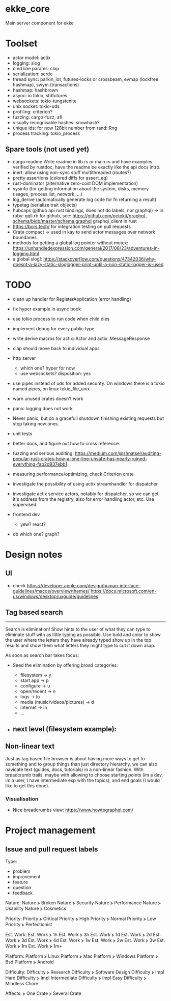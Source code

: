 # ekke_core
Main server component for ekke


# Toolset

  - actor model: actix
  - logging: slog
  - cmd line params: clap
  - serialization: serde
  - thread sync: parkin_lot, futures-locks or crossbeam, evmap (lockfree hashmap), swym (transactions)
  - hashmap: hashbrown
  - async: io tokio, stdfutures
  - websockets: tokio-tungstenite
  - unix socket: tokio-uds
  - profiling: criterion?
  - fuzzing: cargo-fuzz, afl
  - visually recognisable hashes: snowhash?
  - unique ids: for now 128bit number from rand::Rng
  - process tracking: tokio_process

## Spare tools (not used yet)

  - cargo readme Write readme in lib.rs or main.rs and have examples verified by rustdoc, have the readme be exactly like the api docs intro.
  - inert: allow using non-sync stuff multithreaded (routes?)
  - pretty assertions (colored diffs for assert_eq)
  - rust-dominator (alternative zero-cost DOM implementation)
  - sysinfo (for getting information about the system, disks, memory usages, process list, network, ...)
  - log_derive (automatically generate log code for fn returning a result)
  - typetag (serialize trait objects)
  - hubcaps (github api rust bindings, does not do labels, nor graphql) -> in ruby: gqli.rb
    for github, see: https://github.com/octokit/graphql-schema/blob/master/schema.graphql
    graphql_client in rust
  - https://bors.tech/ for integration testing on pull requests
  - Crate compact -> used in kay to send actor messages over network boundaries
  - methods for getting a global log pointer without mutex: https://unhandledexpression.com/general/2017/08/23/adventures-in-logging.html
  - a global slog!: https://stackoverflow.com/questions/47342036/why-doesnt-a-lazy-static-sloglogger-print-until-a-non-static-logger-is-used

# TODO

- clean up handler for RegisterApplication (error handling)
- fix hyper example in async book
- use tokio process to run code when child dies
- implement debug for every public type
- write derive macros for actix::Actor and actix::MessageResponse
- clap should move back to individual apps

- http server
  - which one? hyper for now
  - use websockets? disposition: yes

- use pipes instead of uds for added security. On windows there is a tokio named pipes, on linux tokio_file_unix

- warn unused crates doesn't work
- panic logging does not work
- Never panic, but do a gracefull shutdown finishing existing requests but stop taking new ones.
- unit tests
- better docs, and figure out how to cross reference.
- fuzzing and serious auditing: https://medium.com/@shnatsel/auditing-popular-rust-crates-how-a-one-line-unsafe-has-nearly-ruined-everything-fab2d837ebb1
- measuring performance/optimizing, check Criterion crate
- investigate the possibility of using actix streamhandler for dispatcher
- investigate actix service actors, notably for dispatcher, so we can get it's address from the registry, also for error handling actor, etc. Use supervised.



- frontend dev
  - yew? react?

- db
  which one? graph?


# Design notes

## UI

 - check https://developer.apple.com/design/human-interface-guidelines/macos/overview/themes/
         https://docs.microsoft.com/en-us/windows/desktop/uxguide/guidelines

## Tag based search
-------------------

Search is elimination! Show hints to the user of what they can type to eliminate stuff with as little typing as possible.
Use bold and color to show the user where the letters they have already typed show up in the top results and show them
what letters they might type to cut it down asap.

As soon as search bar takes focus:
- Seed the elimination by offering broad categories:
  - filesystem -> y
  - start app  -> p
  - configure  -> u
  - open/recent -> n
  - logs        -> lo
  - media (music/videos/pictures) -> d
  - internet    -> in
  - ...

- next level (filesystem example):
  -

## Non-linear text
Just as tag based file browser is about having more ways to get to something and to group things than just directory hierarchy, we can also navicate text (guides, docs, tutorials) in a non-linear fashion. With breadcrumb trails, maybe with allowing to choose starting points (im a dev, im a user, I have intermediate exp with the topics), and end goals (I would like to get this done).

### Visualisation
- Nice breadcrumbs view: https://www.howtographql.com/

# Project management

## Issue and pull request labels

Type:
  - problem
  - improvement
  - feature
  - question
  - feedback

Nature:
Nature ⦔ Broken
Nature ⦔ Security
Nature ⦔ Performance
Nature ⦔ Usability
Nature ⦔ Cosmetics


Priority:
Priority ⦔ Critical
Priority ⦔ High
Priority ⦔ Normal
Priority ⦔ Low
Priority ⦔ Perfectionist


Est. Work:
Est. Work ⦔ 1h
Est. Work ⦔ 3h
Est. Work ⦔ 1d
Est. Work ⦔ 2d
Est. Work ⦔ 3d
Est. Work ⦔ 4d
Est. Work ⦔ 1w
Est. Work ⦔ 2w
Est. Work ⦔ 3w
Est. Work ⦔ 1m
Est. Work ⦔ 1m+


Platform:
Platform ⦔ Linux
Platform ⦔ Mac
Platform ⦔ Windows
Platform ⦔ Bsd
Platform ⦔ Android


Difficulty:
Difficulty ⦔ Research
Difficulty ⦔ Software Design
Difficulty ⦔ Impl Hard
Difficulty ⦔ Impl Intermediate
Difficulty ⦔ Impl Easy
Difficulty ⦔ Mindless Chore

Affects:
⦔ One Crate
⦔ Several Crate
